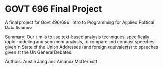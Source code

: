 # GOVT 696 Final Project 

A final project for Govt 496/696: Intro to Programming for Applied Political Data Science

Summary: Our aim is to use text-based analysis techniques, specifically topic modeling and sentiment analysis, to compare and contrast speeches given in State of the Union Addresses (and foreign equivalents) to speeches given at the UN General Debates.

Authors:
Austin Jang and Amanda McDermott
